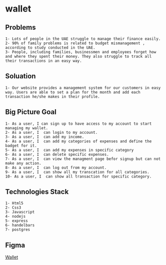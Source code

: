 # wallet
## Problems
    1- Lots of people in the UAE struggle to manage their finance easily.
    2- 90% of family problems is related to budget mismanagement , according to study conducted in the UAE.
    3- People, including families, businessmen and employees forget how and where they spent their money. They also struggle to track all their transactions in an easy way.

## Soluation
    1- Our website provides a management system for our customers in easy way. Users are able to set a plan for the month and add each transaction he/she makes in their profile.

## Big Picture Goal
    1- As a user, I can sign up to have access to my account to start managing my wallet.
    2- As a user, I  can login to my account.
    3- As a user, I  can add my income.
    4- As a user, I  can add my categories of expenses and define the badget for it.
    5- As a user, I  can add my expenses in specific category
    6- As a user, I  can delete specific expenses.
    7- As a user, I  can view the managment page befor signup but can not make any action.
    8- As a user, I  can log out from my account.
    9- As a user, I  can show all my transcation for all categories.
    10- As a user, I  can show all transaction for specific category.

## Technologies Stack
    1- Html5
    2- Css3
    3- Javascript
    4- nodejs
    5- express
    6- handelbars
    7- postgres

## Figma
 [Wallet](https://www.figma.com/proto/Lk39N0iRhV7ZBPBKxTSIKMGQ/Untitled?node-id=320%3A111&scaling=contain)

    